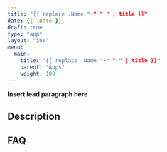 ```yaml
---
title: "{{ replace .Name "-" " " | title }}"
date: {{ .Date }}
draft: true
type: "app"
layout: "ios"
menu:
  main:
    title: "{{ replace .Name "-" " " | title }}"
    parent: "Apps"
    weight: 100
---
```


**Insert lead paragraph here**

## Description

## FAQ